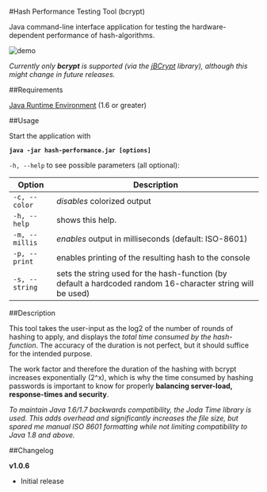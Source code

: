 #Hash Performance Testing Tool (bcrypt)

Java command-line interface application for testing the hardware-dependent performance of hash-algorithms.

![demo](http://i.imgur.com/RFCnuRY.gif)

_Currently only **bcrypt** is supported (via the [jBCrypt](http://www.mindrot.org/projects/jBCrypt/) library), although this might change in future releases._

##Requirements

[Java Runtime Environment](http://www.oracle.com/technetwork/java/javase/downloads/index.html) (1.6 or greater)


##Usage

Start the application with

**`java -jar hash-performance.jar [options]`**

`-h, --help` to see possible parameters (all optional):

Option               | Description
-------------------- | --------------------
`-c, --color`        | _disables_ colorized output
`-h, --help`         | shows this help.
`-m, --millis`       | _enables_ output in milliseconds (default: ISO-8601)
`-p, --print`        | enables printing of the resulting hash to the console
`-s, --string` <arg> | sets the string used for the hash-function (by default a hardcoded random 16-character string will be used)

##Description

This tool takes the user-input as the log2 of the number of rounds of hashing to apply, and displays the _total time consumed by the hash-function_. The accuracy of the duration is not perfect, but it should suffice for the intended purpose.

The work factor and therefore the duration of the hashing with bcrypt increases exponentially (2^x), which is why the time consumed by hashing passwords is important to know for properly __balancing server-load, response-times and security__.

_To maintain Java 1.6/1.7 backwards compatibility, the Joda Time library is used. This adds overhead and significantly increases the file size, but spared me manual ISO 8601 formatting while not limiting compatibility to Java 1.8 and above._

##Changelog

**v1.0.6**

* Initial release